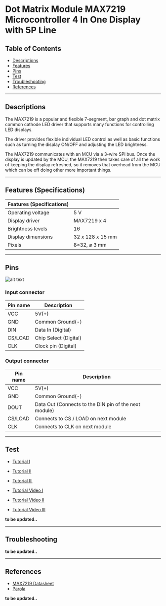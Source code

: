 # Dot Matrix Module MAX7219 Microcontroller 4 In One Display with 5P Line

## Table of Contents

-   [Descriptions](#descriptions)
-   [Features](#features)
-   [Pins](#pins)
-   [Test](#test)
-   [Troubleshooting](#troubleshooting)
-   [References](#references)

---

## Descriptions

The MAX7219 is a popular and flexible 7-segment, bar graph and dot matrix common cathode LED driver that supports many functions for controlling LED displays.

The driver provides flexible individual LED control as well as basic functions such as turning the display ON/OFF and adjusting the LED brightness.

The MAX7219 communicates with an MCU via a 3-wire SPI bus. Once the display is updated by the MCU, the MAX7219 then takes care of all the work of keeping the display refreshed, so it removes that overhead from the MCU which can be off doing other more important things.

---

## Features (Specifications)

| Features (Specifications) |                  |
| ------------------------- | ---------------- |
| Operating voltage         | 5 V              |
| Display driver            | MAX7219 x 4      |
| Brightness levels         | 16               |
| Display dimensions        | 32 x 128 x 15 mm |
| Pixels                    | 8×32, ⌀ 3 mm     |

---

## Pins

![alt text](https://bit.ly/3gCkw8P 'Pinout')

### Input connector

| Pin name | Description           |
| -------- | --------------------- |
| VCC      | 5V(+)                 |
| GND      | Common Ground(-)      |
| DIN      | Data In (Digital)     |
| CS/LOAD  | Chip Select (Digital) |
| CLK      | Clock pin (Digital)   |

### Output connector

| Pin name | Description                                           |
| -------- | ----------------------------------------------------- |
| VCC      | 5V(+)                                                 |
| GND      | Common Ground(-)                                      |
| DOUT     | Data Out (Connects to the DIN pin of the next module) |
| CS/LOAD  | Connects to CS / LOAD on next module                  |
| CLK      | Connects to CLK on next module                        |

---

## Test

-   [Tutorial I](https://bit.ly/3eowNuW)
-   [Tutorial II](https://bit.ly/3xc7oxb)
-   [Tutorial III](https://bit.ly/3tLeQ07)

-   [Tutorial Video I](https://youtu.be/SIlLj4thyso)
-   [Tutorial Video II](https://youtu.be/mvfh1pXTvN4)
-   [Tutorial Video III](https://youtu.be/TaqSaYI0aLI)

**to be updated..**

---

## Troubleshooting

**to be updated..**

---

## References

-   [MAX7219 Datasheet](https://bit.ly/3tLLBdk)
-   [Parola](https://github.com/MajicDesigns/MD_Parola)

**to be updated..**
